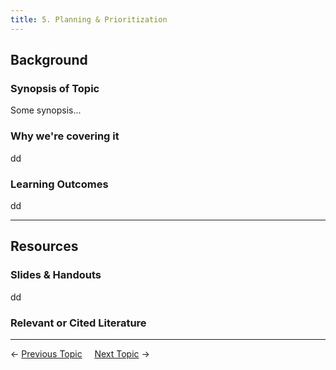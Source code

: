 ```yaml
---
title: 5. Planning & Prioritization
---
```


## Background

### Synopsis of Topic
Some synopsis...

### Why we're covering it
dd

### Learning Outcomes
dd

------
## Resources

### Slides & Handouts
dd

### Relevant or Cited Literature



----
← [Previous Topic](4_Management_Objectives)      &nbsp;&nbsp;&nbsp;          [Next Topic](6_Visioning) →
